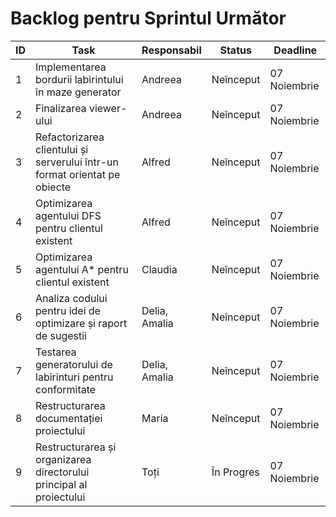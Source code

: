# **Backlog pentru Sprintul Următor**

| **ID** | **Task** | **Responsabil** | **Status** | **Deadline** |
|--------|----------|-----------------|------------|--------------|
| 1      | Implementarea bordurii labirintului în maze generator | Andreea | Neînceput | 07 Noiembrie |
| 2      | Finalizarea viewer-ului | Andreea | Neînceput | 07 Noiembrie |
| 3      | Refactorizarea clientului și serverului într-un format orientat pe obiecte | Alfred | Neînceput | 07 Noiembrie |
| 4      | Optimizarea agentului DFS pentru clientul existent | Alfred | Neînceput | 07 Noiembrie |
| 5      | Optimizarea agentului A* pentru clientul existent | Claudia | Neînceput | 07 Noiembrie |
| 6      | Analiza codului pentru idei de optimizare și raport de sugestii | Delia, Amalia | Neînceput | 07 Noiembrie |
| 7      | Testarea generatorului de labirinturi pentru conformitate | Delia, Amalia | Neînceput | 07 Noiembrie |
| 8      | Restructurarea documentației proiectului | Maria | Neînceput | 07 Noiembrie |
| 9      | Restructurarea și organizarea directorului principal al proiectului | Toți | În Progres | 07 Noiembrie |

